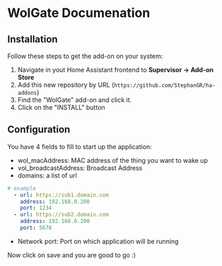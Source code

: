 # WolGate Documenation

## Installation

Follow these steps to get the add-on on your system:

1. Navigate in yout Home Assistant frontend to **Supervisor -> Add-on Store**
2. Add this new repository by URL (`https://github.com/StephanGR/ha-addons`)
3. Find the "WolGate" add-on and click it.
4. Click on the "INSTALL" button

## Configuration

You have 4 fields to fill to start up the application:

- wol_macAddress: MAC address of the thing you want to wake up
- vol_broadcastAddress: Broadcast Address
- domains: a list of url
```yaml
# example
  - url: https://sub1.domain.com
    address: 192.168.0.200
    port: 1234
  - url: https://sub2.domain.com
    address: 192.168.0.200
    port: 5678
```
- Network port: Port on which application will be running

Now click on save and you are good to go :)